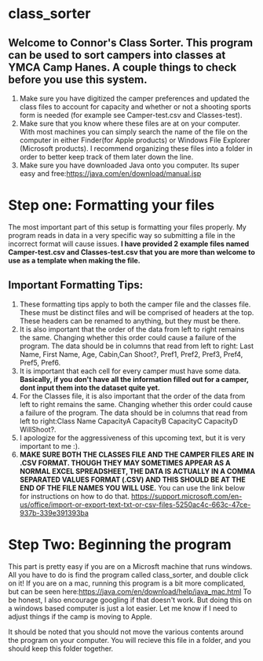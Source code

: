 # class_sorter
## Welcome to Connor's Class Sorter. This program can be used to sort campers into classes at YMCA Camp Hanes. A couple things to check before you use this system.

1. Make sure you have digitized the camper preferences and updated the class files to account for capacity and whether or not a shooting sports form is needed (for example see Camper-test.csv and Classes-test).
2. Make sure that you know where these files are at on your computer. With most machines you can simply search the name of the file on the computer in either Finder(for Apple products) or Windows File Explorer (Microsoft products). I recommend organizing these files into a folder in order to better keep track of them later down the line. 
3. Make sure you have downloaded Java onto you computer. Its super easy and free:https://java.com/en/download/manual.jsp


# Step one: Formatting your files 
The most important part of this setup is formatting your files properly. My program reads in data in a very specific way so submitting a file in the incorrect format will cause issues. **I have provided 2 example files named Camper-test.csv and Classes-test.csv that you are more than welcome to use as a template when making the file.**

## Important Formatting Tips:
1. These formatting tips apply to both the camper file and the classes file. These must be distinct files and will be comprised of headers at the top. These headers can be renamed to anything, but they must be there.
2. It is also important that the order of the data from left to right remains the same. Changing whether this order could cause a failure of the program. The data should be in columns that read from left to right: Last Name, First Name, Age, Cabin,Can Shoot?, Pref1, Pref2, Pref3, Pref4, Pref5, Pref6.
3. It is important that each cell for every camper must have some data. **Basically, if you don't have all the information filled out for a camper, dont input them into the dataset quite yet.**
4. For the Classes file, it is also important that the order of the data from left to right remains the same. Changing whether this order could cause a failure of the program. The data should be in columns that read from left to right:Class Name	CapacityA	CapacityB	CapacityC	CapacityD	WillShoot?.
5. I apologize for the aggressiveness of this upcoming text, but it is very important to me :).
6. **MAKE SURE BOTH THE CLASSES FILE AND THE CAMPER FILES ARE IN .CSV FORMAT. THOUGH THEY MAY SOMETIMES APPEAR AS A NORMAL EXCEL SPREADSHEET, THE DATA IS ACTUALLY IN A COMMA SEPARATED VALUES FORMAT (.CSV) AND THIS SHOULD BE AT THE END OF THE FILE NAMES YOU WILL USE.** You can use the link below for instructions on how to do that. https://support.microsoft.com/en-us/office/import-or-export-text-txt-or-csv-files-5250ac4c-663c-47ce-937b-339e391393ba

# Step Two: Beginning the program
This part is pretty easy if you are on a Microsft machine that runs windows. All you have to do is find the program called class_sorter, and double click on it! 
If you are on a mac, running this program is a bit more complicated, but can be seen here:https://java.com/en/download/help/java_mac.html
To be honest, I also encourage googling if that doesn't work. But doing this on a windows based computer is just a lot easier. Let me know if I need to adjust things if the camp is moving to Apple.

It should be noted that you should not move the various contents around the program on your computer. You will recieve this file in a folder, and you should keep this folder together.
